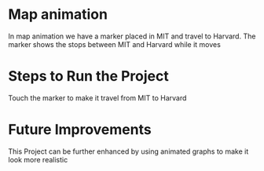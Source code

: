 # Map animation 
In map animation we have a marker placed in MIT and travel to Harvard. The marker shows the stops between MIT and Harvard while it moves 

# Steps to Run the Project
Touch the marker to make it travel from MIT to Harvard 

# Future Improvements
This Project can be further enhanced by using animated graphs to make it look more realistic 
